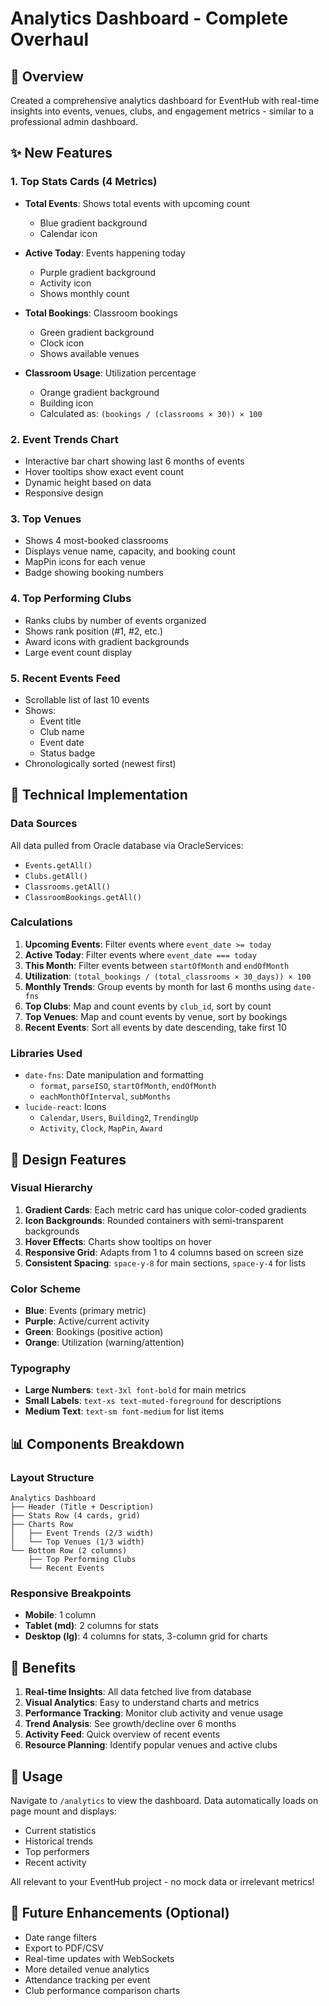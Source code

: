 # Analytics Dashboard - Complete Overhaul

## 🎯 Overview
Created a comprehensive analytics dashboard for EventHub with real-time insights into events, venues, clubs, and engagement metrics - similar to a professional admin dashboard.

## ✨ New Features

### 1. **Top Stats Cards (4 Metrics)**
- **Total Events**: Shows total events with upcoming count
  - Blue gradient background
  - Calendar icon
  
- **Active Today**: Events happening today
  - Purple gradient background
  - Activity icon
  - Shows monthly count
  
- **Total Bookings**: Classroom bookings
  - Green gradient background
  - Clock icon
  - Shows available venues
  
- **Classroom Usage**: Utilization percentage
  - Orange gradient background
  - Building icon
  - Calculated as: `(bookings / (classrooms × 30)) × 100`

### 2. **Event Trends Chart**
- Interactive bar chart showing last 6 months of events
- Hover tooltips show exact event count
- Dynamic height based on data
- Responsive design

### 3. **Top Venues**
- Shows 4 most-booked classrooms
- Displays venue name, capacity, and booking count
- MapPin icons for each venue
- Badge showing booking numbers

### 4. **Top Performing Clubs**
- Ranks clubs by number of events organized
- Shows rank position (#1, #2, etc.)
- Award icons with gradient backgrounds
- Large event count display

### 5. **Recent Events Feed**
- Scrollable list of last 10 events
- Shows:
  - Event title
  - Club name
  - Event date
  - Status badge
- Chronologically sorted (newest first)

## 🔧 Technical Implementation

### Data Sources
All data pulled from Oracle database via OracleServices:
- `Events.getAll()`
- `Clubs.getAll()`
- `Classrooms.getAll()`
- `ClassroomBookings.getAll()`

### Calculations
1. **Upcoming Events**: Filter events where `event_date >= today`
2. **Active Today**: Filter events where `event_date === today`
3. **This Month**: Filter events between `startOfMonth` and `endOfMonth`
4. **Utilization**: `(total_bookings / (total_classrooms × 30_days)) × 100`
5. **Monthly Trends**: Group events by month for last 6 months using `date-fns`
6. **Top Clubs**: Map and count events by `club_id`, sort by count
7. **Top Venues**: Map and count events by venue, sort by bookings
8. **Recent Events**: Sort all events by date descending, take first 10

### Libraries Used
- `date-fns`: Date manipulation and formatting
  - `format`, `parseISO`, `startOfMonth`, `endOfMonth`
  - `eachMonthOfInterval`, `subMonths`
- `lucide-react`: Icons
  - `Calendar`, `Users`, `Building2`, `TrendingUp`
  - `Activity`, `Clock`, `MapPin`, `Award`

## 🎨 Design Features

### Visual Hierarchy
1. **Gradient Cards**: Each metric card has unique color-coded gradients
2. **Icon Backgrounds**: Rounded containers with semi-transparent backgrounds
3. **Hover Effects**: Charts show tooltips on hover
4. **Responsive Grid**: Adapts from 1 to 4 columns based on screen size
5. **Consistent Spacing**: `space-y-8` for main sections, `space-y-4` for lists

### Color Scheme
- **Blue**: Events (primary metric)
- **Purple**: Active/current activity
- **Green**: Bookings (positive action)
- **Orange**: Utilization (warning/attention)

### Typography
- **Large Numbers**: `text-3xl font-bold` for main metrics
- **Small Labels**: `text-xs text-muted-foreground` for descriptions
- **Medium Text**: `text-sm font-medium` for list items

## 📊 Components Breakdown

### Layout Structure
```
Analytics Dashboard
├── Header (Title + Description)
├── Stats Row (4 cards, grid)
├── Charts Row
│   ├── Event Trends (2/3 width)
│   └── Top Venues (1/3 width)
└── Bottom Row (2 columns)
    ├── Top Performing Clubs
    └── Recent Events
```

### Responsive Breakpoints
- **Mobile**: 1 column
- **Tablet (md)**: 2 columns for stats
- **Desktop (lg)**: 4 columns for stats, 3-column grid for charts

## 🚀 Benefits

1. **Real-time Insights**: All data fetched live from database
2. **Visual Analytics**: Easy to understand charts and metrics
3. **Performance Tracking**: Monitor club activity and venue usage
4. **Trend Analysis**: See growth/decline over 6 months
5. **Activity Feed**: Quick overview of recent events
6. **Resource Planning**: Identify popular venues and active clubs

## 📝 Usage

Navigate to `/analytics` to view the dashboard. Data automatically loads on page mount and displays:
- Current statistics
- Historical trends
- Top performers
- Recent activity

All relevant to your EventHub project - no mock data or irrelevant metrics!

## 🔄 Future Enhancements (Optional)
- Date range filters
- Export to PDF/CSV
- Real-time updates with WebSockets
- More detailed venue analytics
- Attendance tracking per event
- Club performance comparison charts

